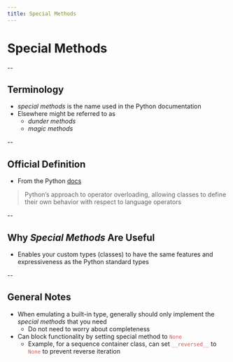 ```yaml
---
title: Special Methods
---
```


# Special Methods

--

## Terminology
- _special methods_ is the name used in the Python documentation
- Elsewhere might be referred to as 
  - _dunder methods_
  - _magic methods_

--

## Official Definition
- From the Python [docs](https://docs.python.org/3/reference/datamodel.html#special-method-names)
> Python’s approach to operator overloading, allowing classes to define their own behavior with respect to language operators

--

## Why _Special Methods_ Are Useful
- Enables your custom types (classes) to have the same features and expressiveness as the Python standard types

--

## General Notes
- When emulating a built-in type, generally should only implement the _special methods_ that you need
  - Do not need to worry about completeness
- Can block functionality by setting special method to <span style="color:indianred">`None`</span>
  - Example, for a sequence container class, can set <span style="color:indianred">`__reversed__`</span> to <span style="color:indianred">`None`</span> to prevent reverse iteration
